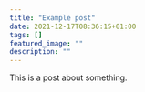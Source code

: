 ```yaml
---
title: "Example post"
date: 2021-12-17T08:36:15+01:00
tags: []
featured_image: ""
description: ""
---
```


This is a post about something.
